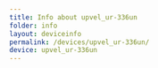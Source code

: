 ```yaml
---
title: Info about upvel_ur-336un
folder: info
layout: deviceinfo
permalink: /devices/upvel_ur-336un/
device: upvel_ur-336un
---
```

